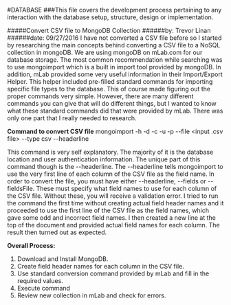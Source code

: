 #DATABASE
###This file covers the development process pertaining to any interaction with the database setup, structure, design or implementation.

#####Convert CSV file to MongoDB Collection
######by: Trevor Linan
######date: 09/27/2016
I have not converted a CSV file before so I started by researching the main concepts behind converting a CSV file to a NoSQL collection in mongoDB. We are using mongoDB on mLab.com
for our database storage. The most common recommendation while searching was to use mongoimport which is a built in import tool provided by mongoDB. In addition, 
mLab provided some very useful information in their Import/Export Helper. This helper included pre-filled standard commands for importing specific file types to the database. 
This of course made figuring out the proper commands very simple. However, there are many different commands you can give that will do different things, but I wanted to know what 
these standard commands did that were provided by mLab. There was only one part that I really needed to research.

**Command to convert CSV file**
mongoimport -h <database location provided by mLab> -d <database name> -c <collection name> -u <user> -p <password> --file <input .csv file> --type csv --headerline

This command is very self explanatory. The majority of it is the database location and user authentication information. The unique part of this command though is the --headerline.
The --headerline tells mongoimport to use the very first line of each column of the CSV file as the field name. In order to convert the file, you must have either --headerline, 
--fields or --fieldsFile. These must specify what field names to use for each column of the CSV file. Without these, you will receive a validation error. I tried to run the command 
the first time without creating actual field header names and it proceeded to use the first line of the CSV file as the field names, which gave some odd and incorrect field names. 
I then created a new line at the top of the document and provided actual field names for each column. The result then turned out as expected.

**Overall Process:**
1. Download and Install MongoDB.
2. Create field header names for each column in the CSV file.
3. Use standard conversion command provided by mLab and fill in the required values.
4. Execute command
5. Review new collection in mLab and check for errors.
